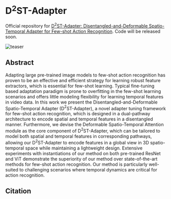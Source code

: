 # D$^2$ST-Adapter

Official repository for [D$^2$ST-Adapter: Disentangled-and-Deformable Spatio-Temporal Adapter for Few-shot Action Recognition](). Code will be released soon.

![teaser](figures/framework.png)

## Abstract

Adapting large pre-trained image models to few-shot action recognition has proven to be an effective and efficient strategy for learning robust feature extractors, which is essential for few-shot learning. Typical fine-tuning based adaptation paradigm is prone to overfitting in the few-shot learning scenarios and offers little modeling flexibility for learning temporal features in video data. In this work we present the Disentangled-and-Deformable Spatio-Temporal Adapter (D$^2$ST-Adapter), a novel adapter tuning framework for few-shot action recognition, which is designed in a dual-pathway architecture to encode spatial and temporal features in a disentangled manner. Furthermore, we devise the Deformable Spatio-Temporal Attention module as the core component of D$^2$ST-Adapter, which can be tailored to model both spatial and temporal features in corresponding pathways, allowing our D$^2$ST-Adapter to encode features in a global view in 3D spatio-temporal space while maintaining a lightweight design. Extensive experiments with instantiations of our method on both pre-trained ResNet and ViT demonstrate the superiority of our method over state-of-the-art methods for few-shot action recognition. Our method is particularly well-suited to challenging scenarios where temporal dynamics are critical for action recognition.

## Citation

```

```